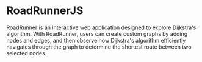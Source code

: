 # RoadRunnerJS
RoadRunner is an interactive web application designed to explore Dijkstra's algorithm. With RoadRunner, users can create custom graphs by adding nodes and edges, and then observe how Dijkstra's algorithm efficiently navigates through the graph to determine the shortest route between two selected nodes.
